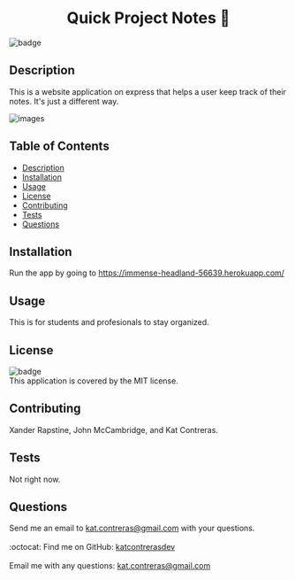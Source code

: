 
<h1 align="center">Quick Project Notes 🚀 </h1>

![badge](https://img.shields.io/badge/license-MIT-brightgreen)<br />
## Description
This is a website application on express that helps a user keep track of their notes. It's just a different way.

![images](assets/images/screenshot.png)

## Table of Contents
- [Description](#description)
- [Installation](#installation)
- [Usage](#usage)
- [License](#license)
- [Contributing](#contributing)
- [Tests](#tests)
- [Questions](#questions)
## Installation
Run the app by going to https://immense-headland-56639.herokuapp.com/
## Usage
This is for students and profesionals to stay organized.
## License
![badge](https://img.shields.io/badge/license-MIT-brightgreen)
<br />
This application is covered by the MIT license. 
## Contributing
Xander Rapstine, John McCambridge, and Kat Contreras.
## Tests
Not right now.
## Questions
Send me an email to kat.contreras@gmail.com with your questions. <br />
<br />
:octocat: Find me on GitHub: [katcontrerasdev](https://github.com/katcontrerasdev)<br />
<br />
Email me with any questions: kat.contreras@gmail.com<br /><br />
